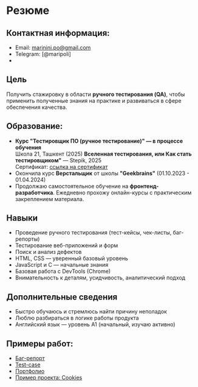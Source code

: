 # Резюме

## Контактная информация:
- Email: [marinini.po@gmail.com](mailto:marinini.po@gmail.com)
- Telegram: [@maripoli]
- 
## Цель

Получить стажировку в области **ручного тестирования (QA)**, чтобы применить полученные знания на практике и развиваться в сфере обеспечения качества.

## Образование:
- **Курс "Тестировщик ПО (ручное тестирование)" — в процессе обучения**  
  Школа 21, Ташкент (2025)
**Вселенная тестирования, или Как стать тестировщиком"** — Stepik, 2025  
  Сертификат: [ссылка на сертификат](https://stepik.org/cert/2880428)
- Окончила курс **Верстальщик** от школы **"Geekbrains"** (01.10.2023 - 01.04.2024)
- Продолжаю самостоятельное обучение на **фронтенд-разработчика**. Ежедневно прохожу онлайн-курсы с практическим закреплением материала.

## Навыки

- Проведение ручного тестирования (тест-кейсы, чек-листы, баг-репорты)
- Тестирование веб-приложений и форм
- Поиск и анализ дефектов
- HTML, CSS — уверенный базовый уровень
- JavaScript и C — начальные знания
- Базовая работа с DevTools (Chrome)
- Внимательность к деталям, усидчивость, аналитический подход

## Дополнительные сведения

- Быстро обучаюсь и стремлюсь найти причину неполадок  
- Люблю разбираться в логике работы продукта  
- Английский язык — уровень A1 (начальный, изучаю активно)

## Примеры работ:
- [Баг-репорт](https://github.com/MarininiPo/Bug-report)
- [Test-case](https://github.com/MarininiPo/---)
- [Портфолио](https://portfolio-coral-gamma-72.vercel.app/)
- [Пример проекта: Cookies](https://cookies-phi.vercel.app/)


